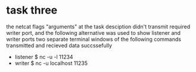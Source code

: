 # task three
the netcat flags "arguments" at the task desciption didn't transmit required writer port, and the following alternative was used to show listener and writer ports
two separate terminal windows of the following commands transmitted and recieved data succssefully
- listener  $ nc -u -l 11234
- writer    $ nc -u localhost 11235
